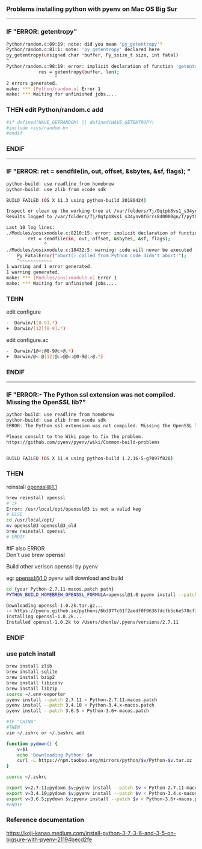 ### Problems installing python  with pyenv on Mac OS Big Sur
---
### IF "ERROR: getentropy"
```bash
Python/random.c:89:19: note: did you mean 'py_getentropy'?
Python/random.c:81:1: note: 'py_getentropy' declared here
py_getentropy(unsigned char *buffer, Py_ssize_t size, int fatal)
^
Python/random.c:98:19: error: implicit declaration of function 'getentropy' is invalid in C99 [-Werror,-Wimplicit-function-declaration]
            res = getentropy(buffer, len);
                  ^
2 errors generated.
make: *** [Python/random.o] Error 1
make: *** Waiting for unfinished jobs....
```
### THEN edit Python/random.c add 
```bash
#if defined(HAVE_GETRANDOM) || defined(HAVE_GETENTROPY)
#include <sys/random.h>
#endif
```

### ENDIF

-----

### IF "ERROR: ret = sendfile(in, out, offset, &sbytes, &sf, flags); "
```bash
python-build: use readline from homebrew
python-build: use zlib from xcode sdk

BUILD FAILED (OS X 11.3 using python-build 20180424)

Inspect or clean up the working tree at /var/folders/7j/0qtpb8vs1_s34ynv0f6rrs840000gn/T/python-build.20210304114832.65954
Results logged to /var/folders/7j/0qtpb8vs1_s34ynv0f6rrs840000gn/T/python-build.20210304114832.65954.log

Last 10 log lines:
./Modules/posixmodule.c:8210:15: error: implicit declaration of function 'sendfile' is invalid in C99 [-Werror,-Wimplicit-function-declaration]
        ret = sendfile(in, out, offset, &sbytes, &sf, flags);
              ^
./Modules/posixmodule.c:10432:5: warning: code will never be executed [-Wunreachable-code]
    Py_FatalError("abort() called from Python code didn't abort!");
    ^~~~~~~~~~~~~
1 warning and 1 error generated.
1 warning generated.
make: *** [Modules/posixmodule.o] Error 1
make: *** Waiting for unfinished jobs....
```
### TEHN
edit configure

```bash
-  Darwin/1[0-9].*)
+  Darwin/[12][0-9].*)

```
edit configure.ac

```bash
-  Darwin/1@<:@0-9@:>@.*)
+  Darwin/@<:@[12]@:>@@<:@0-9@:>@.*)
```

### ENDIF

----
### IF "ERROR:- The Python ssl extension was not compiled. Missing the OpenSSL lib?"
```bash
python-build: use readline from homebrew
python-build: use zlib from xcode sdk
ERROR: The Python ssl extension was not compiled. Missing the OpenSSL lib?

Please consult to the Wiki page to fix the problem.
https://github.com/pyenv/pyenv/wiki/Common-build-problems


BUILD FAILED (OS X 11.4 using python-build 1.2.16-5-g7097f820)

```
### THEN
reinstall openssl@1.1

```bash
brew reinstall openssl
# IF 
Error: /usr/local/opt/openssl@3 is not a valid keg
# ELSE
cd /usr/local/opt/
mv openssl@3 openssl@3_old
brew reinstall openssl
# ENDIF
```
#IF also ERROR  
Don't use brew openssl 

Build other verison openssl by pyenv

eg:
	openssl@1.0  pyenv will download and build 

```bash
cd {your Python-2.7.11-macos.patch path}
PYTHON_BUILD_HOMEBREW_OPENSSL_FORMULA=openssl@1.0 pyenv install --patch 2.7.11 < Python-2.7.11-macos.patch 

Downloading openssl-1.0.2k.tar.gz...
-> https://pyenv.github.io/pythons/6b3977c61f2aedf0f96367dcfb5c6e578cf37e7b8d913b4ecb6643c3cb88d8c0
Installing openssl-1.0.2k...
Installed openssl-1.0.2k to /Users/chenlu/.pyenv/versions/2.7.11
```
### ENDIF


### use patch install
```bash
brew install zlib
brew install sqlite
brew install bzip2
brew install libiconv
brew install libzip
source ~/.env-exporter
pyenv install --patch 2.7.11 < Python-2.7.11-macos.patch
pyenv install --patch 3.4.10 < Python-3.4.x-macos.patch
pyenv install --patch 3.6.5 < Python-3.6+-macos.patch

#IF "CHINA"
#THEN
vim ~/.zshrc or ~/.bashrc add

function pydown() {
    v=$1
    echo 'Downloading Python' $v
    curl -L https://npm.taobao.org/mirrors/python/$v/Python-$v.tar.xz -o ~/.pyenv/cache/Python-$v.tar.xz
}

source ~/.zshrc

export v=2.7.11;pydown $v;pyenv install --patch $v < Python-2.7.11-macos.patch
export v=3.4.10;pydown $v;pyenv install --patch $v < Python-3.4.x-macos.patch
export v=3.6.5;pydown $v;pyenv install --patch $v < Python-3.6+-macos.patch
#ENDIF
```

### Reference documentation
https://koji-kanao.medium.com/install-python-3-7-3-6-and-3-5-on-bigsure-with-pyenv-21194becd2fe

